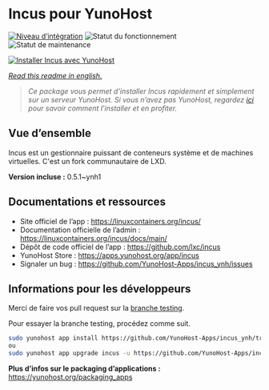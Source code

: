 <!--
N.B.: This README was automatically generated by https://github.com/YunoHost/apps/tree/master/tools/readme_generator
It shall NOT be edited by hand.
-->

# Incus pour YunoHost

[![Niveau d’intégration](https://dash.yunohost.org/integration/incus.svg)](https://dash.yunohost.org/appci/app/incus) ![Statut du fonctionnement](https://ci-apps.yunohost.org/ci/badges/incus.status.svg) ![Statut de maintenance](https://ci-apps.yunohost.org/ci/badges/incus.maintain.svg)

[![Installer Incus avec YunoHost](https://install-app.yunohost.org/install-with-yunohost.svg)](https://install-app.yunohost.org/?app=incus)

*[Read this readme in english.](./README.md)*

> *Ce package vous permet d’installer Incus rapidement et simplement sur un serveur YunoHost.
Si vous n’avez pas YunoHost, regardez [ici](https://yunohost.org/#/install) pour savoir comment l’installer et en profiter.*

## Vue d’ensemble

Incus est un gestionnaire puissant de conteneurs système et de machines virtuelles. C'est un fork communautaire de LXD.

**Version incluse :** 0.5.1~ynh1
## Documentations et ressources

- Site officiel de l’app : <https://linuxcontainers.org/incus/>
- Documentation officielle de l’admin : <https://linuxcontainers.org/incus/docs/main/>
- Dépôt de code officiel de l’app : <https://github.com/lxc/incus>
- YunoHost Store : <https://apps.yunohost.org/app/incus>
- Signaler un bug : <https://github.com/YunoHost-Apps/incus_ynh/issues>

## Informations pour les développeurs

Merci de faire vos pull request sur la [branche testing](https://github.com/YunoHost-Apps/incus_ynh/tree/testing).

Pour essayer la branche testing, procédez comme suit.

```bash
sudo yunohost app install https://github.com/YunoHost-Apps/incus_ynh/tree/testing --debug
ou
sudo yunohost app upgrade incus -u https://github.com/YunoHost-Apps/incus_ynh/tree/testing --debug
```

**Plus d’infos sur le packaging d’applications :** <https://yunohost.org/packaging_apps>
